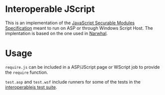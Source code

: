 Interoperable JScript
=====================

This is an implementation of the [JavaScript Securable Modules Specification](https://wiki.mozilla.org/ServerJS/Modules/SecurableModules) meant to run on ASP or through Windows Script Host. The implentation is based on the one used in [Narwhal](http://github.com/tlrobinson/narwhal/tree/master).

# Usage

`require.js` can be included in a ASP/JScript page or WScript job to provide the `require` function.

`test.asp` and `test.wsf` include runners for some of the tests in the [interoperablejs test suite](http://code.google.com/p/interoperablejs/).

